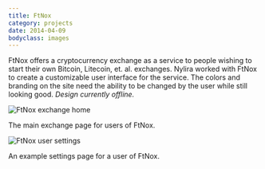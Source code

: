 ```yaml
---
title: FtNox
category: projects
date: 2014-04-09
bodyclass: images
---
```


FtNox offers a cryptocurrency exchange as a service to people wishing to start their own Bitcoin, Litecoin, et. al. exchanges. Nylira worked with FtNox to create a customizable user interface for the service. The colors and branding on the site need the ability to be changed by the user while still looking good. *Design currently offline.*

<div class="figure">
  <img src="../assets/images/projects/ftnox-01.png" alt="FtNox exchange home" />
  <div class="figcaption">
    <p>The main exchange page for users of FtNox.</p>
  </div>
</div>

<div class="figure">
  <img src="../assets/images/projects/ftnox-02.png" alt="FtNox user settings" />
  <div class="figcaption">
    <p>An example settings page for a user of FtNox.</p>
  </div>
</div>
